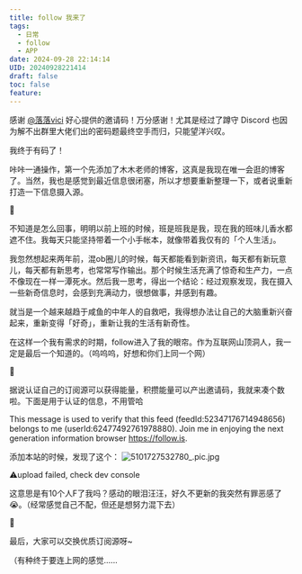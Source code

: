 ```yaml
---
title: follow 我来了
tags:
  - 日常
  - follow
  - APP
date: 2024-09-28 22:14:14
UID: 20240928221414
draft: false
toc: false
feature:
---
```


感谢 [@落落vici](https://hux.ink) 好心提供的邀请码！万分感谢！尤其是经过了蹲守 Discord 也因为解不出群里大佬们出的密码题最终空手而归，只能望洋兴叹。

我终于有码了！

咔咔一通操作，第一个先添加了木木老师的博客，这真是我现在唯一会逛的博客了。当然，我也是感觉到最近信息很闭塞，所以才想要重新整理一下，或者说重新打造一下信息摄入源。

🌲

不知道是怎么回事，明明以前上班的时候，班是班我是我，现在我的班味儿香水都遮不住。我每天只能坚持带着一个小手帐本，就像带着我仅有的「个人生活」。

我忽然想起来两年前，混ob圈儿的时候，每天都能看到新资讯，每天都有新玩意儿，每天都有新思考，也常常写作输出。那个时候生活充满了惊奇和生产力，一点不像现在一样一潭死水。然后我一思考，得出一个结论：经过观察发现，我在摄入一些新奇信息时，会感到充满动力，很想做事，并感到有趣。

就当是一个越来越趋于咸鱼的中年人的自救吧，我得想办法让自己的大脑重新兴奋起来，重新变得「好奇」，重新让我的生活有新奇性。

在这样一个我有需求的时期，follow进入了我的眼帘。作为互联网山顶洞人，我一定是最后一个知道的。（呜呜呜，好想和你们上同一个网）

🌲

据说认证自己的订阅源可以获得能量，积攒能量可以产出邀请码，我就来凑个数啦。下面是用于认证的信息，不用管哈

This message is used to verify that this feed (feedId:52347176714948656) belongs to me (userId:62477492761978880). Join me in enjoying the next generation information browser https://follow.is.

添加本站的时候，发现了这个：
![5101727532780_.pic.jpg](https://s2.loli.net/2024/09/28/cF1pPdIUSJ2qx9C.png)

⚠️upload failed, check dev console

这意思是有10个人F了我吗？感动的眼泪汪汪，好久不更新的我突然有罪恶感了😭。（经常感觉自己不配，但还是想努力混下去）

🌲

最后，大家可以交换优质订阅源呀~

（有种终于要连上网的感觉......